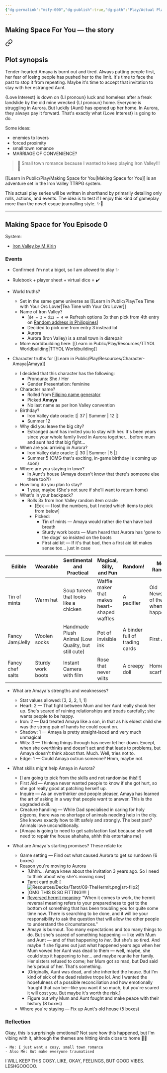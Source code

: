 ```yaml
---
{"dg-permalink":"msfy-000","dg-publish":true,"dg-path":"Play/Actual Plays/MSFY-000 Setting up the game.md","permalink":"/msfy-000/","dgPassFrontmatter":true,"noteIcon":"1"}
---
```


## Making Space For You — the story 


<div class="transclusion internal-embed is-loaded"><a class="markdown-embed-link" href="/play/making-space-for-you/#plot-synopsis" aria-label="Open link"><svg xmlns="http://www.w3.org/2000/svg" width="24" height="24" viewBox="0 0 24 24" fill="none" stroke="currentColor" stroke-width="2" stroke-linecap="round" stroke-linejoin="round" class="svg-icon lucide-link"><path d="M10 13a5 5 0 0 0 7.54.54l3-3a5 5 0 0 0-7.07-7.07l-1.72 1.71"></path><path d="M14 11a5 5 0 0 0-7.54-.54l-3 3a5 5 0 0 0 7.07 7.07l1.71-1.71"></path></svg></a><div class="markdown-embed">



## Plot synopsis 

Tender-hearted Amaya is burnt out and tired. Always putting people first, her fear of losing people has pushed her to the limit. It's time to face the past to stop it from repeating. Maybe it's time to accept that invitation to stay with her estranged Aunt. 

{Love Interest} is down on {LI pronoun} luck and homeless after a freak landslide by the old mine wrecked {LI pronoun} home. Everyone is struggling in Aurora. But luckily {Aunt} has opened up her home. In Aurora, they always pay it forward. That's exactly what {Love Interest} is going to do. 

Some ideas: 
- enemies to lovers
- forced proximity 
- small town romance 
- MARRIAGE OF CONVENIENCE? 


</div></div>


> 💖 Small town romance because I wanted to keep playing Iron Valley!!!🪻

[[Learn in Public/Play/Making Space for You\|Making Space for You]] is an adventure set in the Iron Valley TTRPG system. 

This actual play series will be written in shorthand by primarily detailing only rolls, actions, and events. The idea is to test if I enjoy this kind of gameplay more than the novel-esque journalling style. ✨🤔

--- 
## Making Space for You Episode 0

System: 
- [Iron Valley by M Kirin](https://mkirin.itch.io/iron-valley)

### Events 

- Confirmed I'm not a bigot, so I am allowed to play ✨
- Rulebook + player sheet + virtual dice = ✔️

- World truths? 
	- Set in the same game universe as [[Learn in Public/Play/Tea Time with Your Orc Lover\|Tea Time with Your Orc Lover]]
	- Name of Iron Valley?
		- [`d4 = 3` + `d12 = 4` => Refresh options 3x then pick from 4th entry on [Random address in Philippines](https://www.bestrandoms.com/random-address-in-ph?quantity=10)]
		- Decided to pick one from entry 3 instead lol
		- Aurora 
		- Aurora (Iron Valley) is a small town in disrepair 
	- More worldbuilding here: [[Learn in Public/Play/Resources/TTYOL Worldbuilding\|TTYOL Worldbuilding]]

- Character truths for [[Learn in Public/Play/Resources/Character-Amaya\|Amaya]]
	- I decided that this character has the following:
		- Pronouns: She / Her 
		- Gender Presentation: feminine
	- Character name?
		- Rolled from [Filipino name generator](https://www.fantasynamegenerators.com/filipino-names.php)
		- Picked **Amaya**
		- No last name as per Iron Valley convention 
	- Birthday? 
		- Iron Valley date oracle: [| 37  | Summer                  | 12  |]
		- Summer 12
	- Why did you leave the big city? 
		- Estranged aunt has invited you to stay with her. It's been years since your whole family lived in Aurora together... before mum and aunt had that big fight...
	- When are you arriving in Aurora? 
		- Iron Valley date oracle: [| 30  | Summer                  | 5   |]
		- Summer 5 (OMG that's exciting, in-game birthday is coming up soon)
	- Where are you staying in town?
		- In Aunt's house (Amaya doesn't know that there's someone else there too?!)
	- How long do you plan to stay? 
		- 1 year, maybe (She's not sure if she'll want to return home)
	- What's in your backpack? 
		- Rolls 3x from Iron Valley random item oracle
			- [Eek — I lost the numbers, but I noted which items to pick from below]
			- Picked: 
				- Tin of mints — Amaya would rather die than have bad breath 
				- Sturdy work boots — Mum heard that Aurora has 'gone to the dogs' so insisted on the boots
				- First aid kit — If it's that bad, then a first aid kit makes sense too... just in case 

| Edible | Wearable | Sentimental and Practical | Magical, Silly, and Fun | Random! | More Random! |
| ------ | -------- | ------------------------- | ----------------------- | ------- | ------------ |
| Tin of mints     | Warm hat          | Soup tureen that looks like a chicken               | Waffle maker that makes heart-shaped waffles | A pacifier                     | Old Newspaper of the day when it happened |
| Fancy Jam/Jelly  | Woolen socks      | Handmade Plush Animal (Low Quality, but still cute) | Pot of invisible ink                         | A binder full of trading cards | First Aid Kit                             | 
| Fancy chef salts | Sturdy work boots | Instant Camera with film                            | Rose that never wilts                        | A creepy doll                  | Homemade scarf                            |

- What are Amaya's strengths and weaknesses? 
	- Stat values allowed: [3, 2, 2, 1, 1] 
	- Heart: 2 — That fight between Mum and her Aunt really shook her up. She's scared of ruining relationships and treads carefully; she wants people to be happy. 
	- Iron: 2 — Dad treated Amaya like a son, in that as his eldest child she was the strong pair of hands he could count on. 
	- Shadow: 1 — Amaya is pretty straight-laced and very much unmagical 
	- Wits: 3 — Thinking things through has never let her down. Except, when she overthinks and doesn't act and that leads to problems, but Amaya doesn't think about that. Much. Well, tries not to.
	- Edge: 1 — Could Amaya outrun someone? Hmm, maybe not. 

- What skills might help Amaya in Aurora? 
	- [I am going to pick from the skills and not randomise this!!!]
	- First Aid — Amaya never wanted people to know if she got hurt, so she got really good at patching herself up. 
	- Inquire — As an overthinker _and_ people pleaser, Amaya has learned the art of asking in a way that people _want_ to answer. This is the upgraded skill. 
	- Creature handling — While Dad specialised in caring for holy pigeons, there was no shortage of animals needing help in the city. She knows exactly how to lift safely and strongly. The best part? Animals love unconditionally. 
	- [Amaya is going to need to get satisfaction fast because she will need to repair the house ahahaha, ahhh this entertains me]

- What are Amaya's starting promises? These relate to: 
	- Game setting — Find out what caused Aurora to get so rundown (6 boxes)
	- Reason you're moving to Aurora 
		- [Uhhh... Amaya knew about the invitation 3 years ago. So I need to think about why she's moving _now_]
		- Tarot card pull: [![Resources/Decks/Tarot/09-TheHermit.png|srt-flip2](/img/user/Learn%20in%20Public/Play/Resources/Decks/Tarot/09-TheHermit.png)]
		- [OMG THIS IS SO FITTING!!!! ]
		- [Reversed hermit meaning](https://labyrinthos.co/blogs/tarot-card-meanings-list/the-hermit-meaning-major-arcana-tarot-card-meanings?srsltid=AfmBOoqsnKoh6AfdoZpqXIyJTuUwqokfXbJdjICa4JMdLnPvLeUddQ6q): "When it comes to work, the hermit reversal meaning refers to your preparedness to get to the bottom of something that has been troubling you for quite some time now. There is searching to be done, and it will be your responsibility to ask the question that will allow the other people to understand the circumstances."
		- Amaya is burnout. Too many expectations and too many things to do. But she's scared of something happening — like with Mum and Aunt — and of that happening to _her_. But she's so tired. And maybe if she figures out just what happened years ago when her Mum vowed her Aunt was dead to them — well, maybe, she could stop it happening to her... and maybe reunite her family. Her sisters refused to come; her Mum got so mad, but Dad said he's proud of her. That's something. 
		- [Originally, Aunt was dead, and she inherited the house. But I'm kind of sick of the dead relative trope lol. And I wanted the hopefulness of a possible reconciliation and how emotionally fraught that can be—like you want it so much, but you're scared it will cost you. But maybe it's worth the risk.]
		- Figure out why Mum and Aunt fought and make peace with their history (8 boxes)
	- Where you're staying — Fix up Aunt's old house (5 boxes)


### Reflection 

Okay, this is surprisingly emotional? Not sure how this happened, but I'm vibing with it, although the themes are hitting kinda close to home 🫠😂 

	- Me: I just want a cosy, small town romance
	- Also Me: But make everyone traumatised 

I WILL KEEP THIS COSY. LIKE, OKAY, FEELINGS, BUT GOOD VIBES. LESHGOOOOO.

